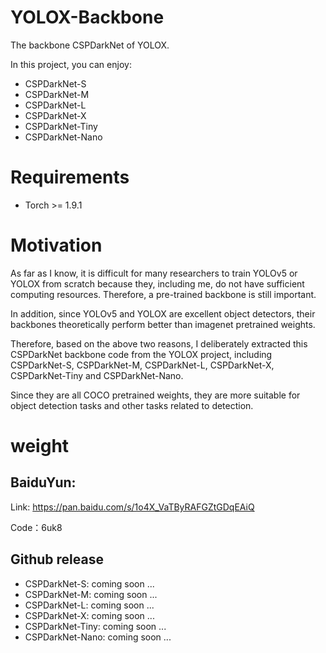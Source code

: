 # YOLOX-Backbone
The backbone CSPDarkNet of YOLOX.

In this project, you can enjoy:

- CSPDarkNet-S
- CSPDarkNet-M
- CSPDarkNet-L
- CSPDarkNet-X
- CSPDarkNet-Tiny
- CSPDarkNet-Nano

# Requirements
- Torch >= 1.9.1

# Motivation
As far as I know, it is difficult for many researchers to train YOLOv5 or YOLOX from scratch because they, including me, do not have sufficient computing resources. Therefore, a pre-trained backbone is still important. 

In addition, since YOLOv5 and YOLOX are excellent object detectors, their backbones theoretically perform better than imagenet pretrained weights. 

Therefore, based on the above two reasons, I deliberately extracted this CSPDarkNet backbone code from the YOLOX project, including CSPDarkNet-S, CSPDarkNet-M, CSPDarkNet-L, CSPDarkNet-X, CSPDarkNet-Tiny and CSPDarkNet-Nano.

Since they are all COCO pretrained weights, they are more suitable for object detection tasks and other tasks related to detection.

# weight
## BaiduYun:
Link: https://pan.baidu.com/s/1o4X_VaTByRAFGZtGDqEAiQ 

Code：6uk8 

## Github release
- CSPDarkNet-S: coming soon ...
- CSPDarkNet-M: coming soon ...
- CSPDarkNet-L: coming soon ...
- CSPDarkNet-X: coming soon ...
- CSPDarkNet-Tiny: coming soon ...
- CSPDarkNet-Nano: coming soon ...

